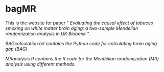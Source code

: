 # bagMR

This is the website for paper "<i> Evaluating the causal effect of tobacco smoking on white matter brain aging: a two-sample Mendelian randomization analysis in UK Biobank<i> ". 

BAGcalculation.txt contains the Python code for calculating brain aging gap (BAG)

MRanalysis.R contains the R code for the Mendelian randomization (MR) analysis using different methods. 
